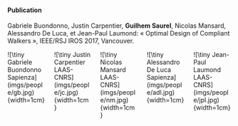 #### Publication

Gabriele Buondonno, Justin Carpentier, **Guilhem Saurel**, Nicolas Mansard, Alessandro De Luca, et Jean-Paul Laumond:
« Optimal Design of Compliant Walkers », IEEE/RSJ IROS 2017, Vancouver.

<div class="columns">
<div class="column" width="20%">
![\tiny Gabriele Buondonno Sapienza](imgs/people/gb.jpg){width=1cm}
</div>
<div class="column" width="20%">
![\tiny Justin Carpentier LAAS-CNRS](imgs/people/jc.jpg){width=1cm}
</div>
<div class="column" width="20%">
![\tiny Nicolas Mansard LAAS-CNRS](imgs/people/nm.jpg){width=1cm}
</div>
<div class="column" width="20%">
![\tiny Alessandro De Luca Sapienza](imgs/people/adl.jpg){width=1cm}
</div>
<div class="column" width="20%">
![\tiny Jean-Paul Laumond LAAS-CNRS](imgs/people/jpl.jpg){width=1cm}
</div>
</div>

